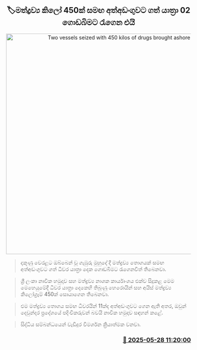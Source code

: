 <p align='center'><b><h2 align='center' title='Two vessels seized with 450 kilos of drugs brought ashore'>🏷මත්ද්‍රව්‍ය කිලෝ 450ක් සමඟ අත්අඩංගුවට ගත් යාත්‍රා 02 ගොඩබිමට රැගෙන එයි</h2></b></p>
<p align='center'><img src='https://helakuru.sgp1.cdn.digitaloceanspaces.com/esana/images/lib/heroine-bort-r.jpg' width='600' alt='Two vessels seized with 450 kilos of drugs brought ashore'></p>

> දකුණු වෙරළට ඔබ්බෙන් වූ ගැඹුරු මුහුදේ දී මත්ද්‍රව්‍ය තොගයක් සමඟ අත්අඩංගුවට ගත් ධීවර යාත්‍රා දෙක ගොඩබිමට රැගෙනවිත් තිබෙනවා.

> ශ්‍රී ලංකා නාවික හමුදාව සහ මත්ද්‍රව්‍ය නාශක කාර්යාංශය එක්ව සිදුකළ මෙම මෙහෙයුමේදී ධීවර යාත්‍රා දෙකෙහි තිබුණු හෙරොයින් සහ අයිස් මත්ද්‍රව්‍ය කිලෝග්‍රෑම් 450ක් සොයාගෙන තිබෙනවා.

> එම මත්ද්‍රව්‍ය තොගය සමඟ ධීවරයින් 11ක්ද අත්අඩංගුවට ගෙන ඇති අතර, ඔවුන් දෙවුන්දර ප්‍රදේශයේ පදිංචිකරුවන් බවයි නාවික හමුදාව සඳහන් කළේ.

> සිද්ධිය සම්බන්ධයෙන් වැඩිදුර විමර්ශන ක්‍රියාත්මක වනවා.



<h3 align='right'><a href='https://www.helakuru.lk/esana/p/110489/'>📅 2025-05-28 11:20:00</a></h3>
